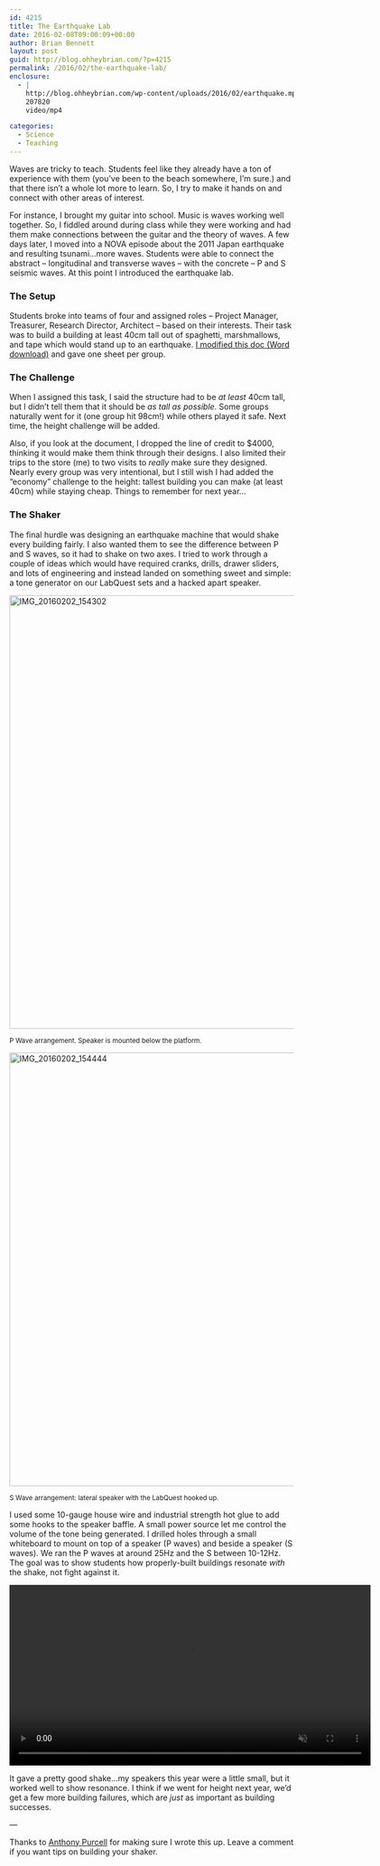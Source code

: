 ```yaml
---
id: 4215
title: The Earthquake Lab
date: 2016-02-08T09:00:09+00:00
author: Brian Bennett
layout: post
guid: http://blog.ohheybrian.com/?p=4215
permalink: /2016/02/the-earthquake-lab/
enclosure:
  - |
    http://blog.ohheybrian.com/wp-content/uploads/2016/02/earthquake.mp4
    207820
    video/mp4

categories:
  - Science
  - Teaching
---
```

Waves are tricky to teach. Students feel like they already have a ton of experience with them (you&#8217;ve been to the beach somewhere, I&#8217;m sure.) and that there isn&#8217;t a whole lot more to learn. So, I try to make it hands on and connect with other areas of interest.

For instance, I brought my guitar into school. Music is waves working well together. So, I fiddled around during class while they were working and had them make connections between the guitar and the theory of waves. A few days later, I moved into a NOVA episode about the 2011 Japan earthquake and resulting tsunami&#8230;more waves. Students were able to connect the abstract &#8211; longitudinal and transverse waves &#8211; with the concrete &#8211; P and S seismic waves. At this point I introduced the earthquake lab.

### The Setup

Students broke into teams of four and assigned roles &#8211; Project Manager, Treasurer, Research Director, Architect &#8211; based on their interests. Their task was to build a building at least 40cm tall out of spaghetti, marshmallows, and tape which would stand up to an earthquake. [I modified this doc (Word download)](http%3A%2F%2Fmsjanaulis.weebly.com%2Fuploads%2F2%2F4%2F3%2F2%2F2432202%2Fspaghetti_earthquake_lab.doc&) and gave one sheet per group.

### The Challenge

When I assigned this task, I said the structure had to be _at least_ 40cm tall, but I didn&#8217;t tell them that it should be _as tall as possible_. Some groups naturally went for it (one group hit 98cm!) while others played it safe. Next time, the height challenge will be added.

Also, if you look at the document, I dropped the line of credit to $4000, thinking it would make them think through their designs. I also limited their trips to the store (me) to two visits to _really_ make sure they designed. Nearly every group was very intentional, but I still wish I had added the &#8220;economy&#8221; challenge to the height: tallest building you can make (at least 40cm) while staying cheap. Things to remember for next year&#8230;

### The Shaker

The final hurdle was designing an earthquake machine that would shake every building fairly. I also wanted them to see the difference between P and S waves, so it had to shake on two axes. I tried to work through a couple of ideas which would have required cranks, drills, drawer sliders, and lots of engineering and instead landed on something sweet and simple: a tone generator on our LabQuest sets and a hacked apart speaker.

<img src="http://blog.ohheybrian.com/wp-content/uploads/2016/02/IMG_20160202_154302-1024x768.jpg" alt="IMG_20160202_154302" width="1024" height="768" class="aligncenter size-large wp-image-4224" srcset="https://blog.ohheybrian.com/wp-content/uploads/2016/02/IMG_20160202_154302-1024x768.jpg 1024w, https://blog.ohheybrian.com/wp-content/uploads/2016/02/IMG_20160202_154302-300x225.jpg 300w, https://blog.ohheybrian.com/wp-content/uploads/2016/02/IMG_20160202_154302-768x576.jpg 768w" sizes="(max-width: 1024px) 100vw, 1024px" />

<small>P Wave arrangement. Speaker is mounted below the platform.</small>

<img src="http://blog.ohheybrian.com/wp-content/uploads/2016/02/IMG_20160202_154444-1024x768.jpg" alt="IMG_20160202_154444" width="1024" height="768" class="aligncenter size-large wp-image-4217" srcset="https://blog.ohheybrian.com/wp-content/uploads/2016/02/IMG_20160202_154444-1024x768.jpg 1024w, https://blog.ohheybrian.com/wp-content/uploads/2016/02/IMG_20160202_154444-300x225.jpg 300w, https://blog.ohheybrian.com/wp-content/uploads/2016/02/IMG_20160202_154444-768x576.jpg 768w" sizes="(max-width: 1024px) 100vw, 1024px" />

<small>S Wave arrangement: lateral speaker with the LabQuest hooked up.</small>

I used some 10-gauge house wire and industrial strength hot glue to add some hooks to the speaker baffle. A small power source let me control the volume of the tone being generated. I drilled holes through a small whiteboard to mount on top of a speaker (P waves) and beside a speaker (S waves). We ran the P waves at around 25Hz and the S between 10-12Hz. The goal was to show students how properly-built buildings resonate _with_ the shake, not fight against it.

<video autoplay loop="true" muted src="http://blog.ohheybrian.com/wp-content/uploads/2016/02/earthquake.mp4" width="640" height="auto"></video>

It gave a pretty good shake&#8230;my speakers this year were a little small, but it worked well to show resonance. I think if we went for height next year, we&#8217;d get a few more building failures, which are _just_ as important as building successes.

&#8212;

Thanks to [Anthony Purcell](http://www.twitter.com/mrp_tchr) for making sure I wrote this up. Leave a comment if you want tips on building your shaker.
